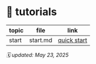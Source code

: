# 📝 tutorials

| topic      | file         | link                  |
|------------|--------------|-----------------------|
| start      | start.md     | [quick start](./start.md) |

_🗓️ updated: May 23, 2025_
